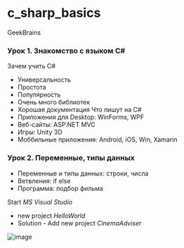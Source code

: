 # c_sharp_basics
GeekBrains

### Урок 1. Знакомство с языком C#
Зачем учить C#
* Универсальность
* Простота
* Популярность
* Очень много библиотек
* Хорошая документация
Что пишут на C#
* Приложения для Desktop: WinForms, WPF
* Веб-сайты: ASP.NET MVC
* Игры: Unity 3D
* Моббильные приложения: Android, iOS, Win, Xamarin

### Урок 2. Переменные, типы данных
* Переменные и типы данных: строки, числа
* Ветвления: if else
* Программа: подбор фильма

Start _MS Visual Studio_
* new project _HelloWorld_
* Solution - Add new project _CinemaAdviser_

![image](https://github.com/user-attachments/assets/c642edd6-c890-4d9c-9eef-0d1fc2603da9)
